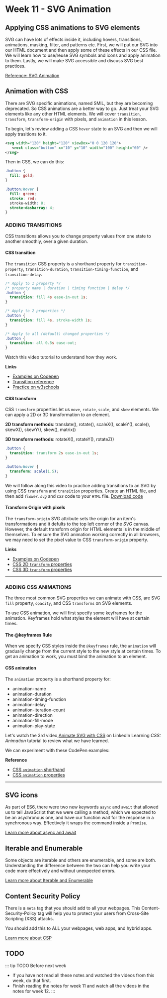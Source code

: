 # Week 11 - SVG Animation 

## Applying CSS animations to SVG elements

SVG can have lots of effects inside it, including hovers, transitions, animations, masking, filter, and patterns etc. First, we will put our SVG into our HTML document and then apply some of these effects in our CSS file. We will learn how to use/reuse SVG symbols and icons and apply animation to them. Lastly, we will make SVG accessible and discuss SVG best practices.

[Reference: SVG Animation](../week10/svg.md#svg-animation)


## Animation with CSS

There are SVG specific animations, named SMIL, but they are becoming deprecated. So CSS animations are a better way to go. Just treat your SVG elements like any other HTML elements. We will cover `transition`, `transform`, `transform-origin` with pixels, and `animation` in this lesson. 

To begin, let's review adding a CSS `hover` state to an SVG and then we will apply trasitions to it.

```xml
<svg width="120" height="120" viewBox="0 0 120 120">
   <rect class="button" x="10" y="10" width="100" height="60" />
</svg>
```

Then in CSS, we can do this:

```css
.button {
  fill: gold;
}

.button:hover {
  fill: green;
  stroke: red;
  stroke-width: 8;
  stroke-dasharray: 4;
}
```

### ADDING TRANSITIONS

CSS transitions allows you to change property values from one state to another smoothly, over a given duration.

#### CSS transition

The `transition` CSS property is a shorthand property for `transition-property`, `transition-duration`, `transition-timing-function`, and `transition-delay`. 

```css
/* Apply to 1 property */
/* property name | duration | timing function | delay */
.button {
  transition: fill 4s ease-in-out 1s;
}

/* Apply to 2 properties */
.button {
  transition: fill 4s, stroke-width 1s;
}

/* Apply to all (default) changed properties */
.button {
  transition: all 0.5s ease-out;
}
```

Watch this video tutorial to understand how they work.

<YouTube
  title="Animating with CSS Transitions - A look at the transition properties"
  url="https://www.youtube.com/embed/Nloq6uzF8RQ"
/> 

**Links**
- [Examples on Codepen](https://codepen.io/nat-king/pen/LKgeoE)
- [Transition reference](https://www.w3schools.com/css/css3_transitions.asp)
- [Practice on w3schools](https://www.w3schools.com/css/exercise.asp?filename=exercise_css3_transitions5)


#### CSS transform

CSS `transform` properties let us `move`, `rotate`, `scale`, and `skew` elements. We can apply a 2D or 3D transformation to an element.

**2D transform methods**: translate(), rotate(), scaleX(), scaleY(), scale(), skewX(), skewY(), skew(), matrix()

**3D transform methods**: rotateX(), rotateY(), rotateZ()

```css
.button {
  transition: transform 2s ease-in-out 1s;
}

.button:hover {
  transform: scale(1.5);
}
```

We will follow along this video to practice adding transitions to an SVG by using CSS `transform` and `transition` properties. Create an HTML file, and then add _`flower.svg`_ and _`CSS`_ code to your `HTML` file. [Download code](../week10/svg.html#resources)

<YouTube
  title="SVG Transitions"
  url="https://www.youtube.com/embed/vwIVdI3WMIc"
/> 

#### Transform Origin with pixels 

The `transform-origin` SVG attribute sets the origin for an item's transformations and it defults to the top left corner of the *SVG* canvas. However, the default transform origin for HTML elements is in the middle of themselves. To ensure the SVG animation working correctly in all browsers, we may need to set the pixel value to CSS `transform-origin` property. 

<YouTube
  title="SVG transform-origin"
  url="https://www.youtube.com/embed/AcdOzdoB390"
/> 

**Links**
- [Examples on Codepen]()
- [CSS 2D `transform` properties](https://www.w3schools.com/css/css3_2dtransforms.asp)
- [CSS 3D `transform` properties](https://www.w3schools.com/cssref/css3_pr_transform.asp)

---

### ADDING CSS ANIMATIONS

The three most common SVG properties we can animate with CSS, are SVG `fill` property, `opacity`, and CSS `transforms` on SVG elements. 

To use CSS animation, we will first specify some keyframes for the animation. Keyframes hold what styles the element will have at certain times.

#### The @keyframes Rule

When we specify CSS styles inside the `@keyframes` rule, the `animation` will gradually change from the current style to the new style at certain times. To get an animation to work, you must bind the animation to an element.

#### CSS animation

The `animation` property is a shorthand property for:

- animation-name
- animation-duration
- animation-timing-function
- animation-delay
- animation-iteration-count
- animation-direction
- animation-fill-mode
- animation-play-state

<YouTube
  title="SVG animations"
  url="https://www.youtube.com/embed/8s70jpw5B5c"
/> 

Let's watch the 3rd video,[Animate SVG with CSS](https://www.linkedin.com/learning/css-animation/animate-svg-with-css) on LinkedIn Learning *CSS: Animation* tutorial to review what we have learned. 

We can experiment with these CodePen examples: 


**Reference**

- [CSS `animation` shorthand](https://developer.mozilla.org/en-US/docs/Web/CSS/animation)
- [CSS `animation` properties](https://www.w3schools.com/cssref/css3_pr_animation.asp)

---

## SVG icons

As part of ES6, there were two new keywords `async` and `await` that allowed us to tell JavaScript that we were calling a method, which we expected to be an asychronous one, and have our function wait for the response in a synchronous way. Effectively it wraps the command inside a `Promise`.

[Learn more about async and await](./async.md)

## Iterable and Enumerable

Some objects are iterable and others are enumerable, and some are both. Understanding the difference between the two can help you write your code more effectively and without unexpected errors.

[Learn more about Iterable and Enumerable](./iter.md)

## Content Security Policy

There is a `meta` tag that you should add to all your webpages. This Content-Security-Policy tag will help you to protect your users from Cross-Site Scripting (XSS) attacks.

You should add this to ALL your webpages, web apps, and hybrid apps.

[Learn more about CSP](./csp.md)

## TODO

::: tip TODO Before next week

- If you have not read all these notes and watched the videos from this week, do that first.
- Finish reading the notes for week 11 and watch all the videos in the notes for week 12.
  :::
